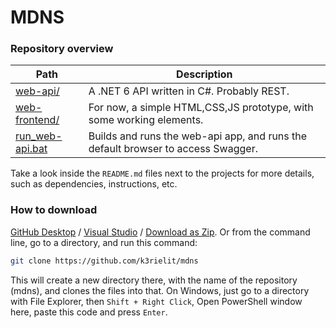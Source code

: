 # MDNS
### Repository overview
| Path | Description |
| ------ | ------ |
| [web-api/](web-api/) | A .NET 6 API written in C#. Probably REST. |
| [web-frontend/](web-frontend/) | For now, a simple HTML,CSS,JS prototype, with some working elements. |
| [run_web-api.bat](run_web-api.bat) | Builds and runs the web-api app, and runs the default browser to access Swagger. |
Take a look inside the `README.md` files next to the projects for more details, such as dependencies, instructions, etc.
### How to download
[GitHub Desktop](x-github-client://openRepo/https://github.com/k3rielit/mdns) / [Visual Studio](git-client://clone?repo=https%3A%2F%2Fgithub.com%2Fk3rielit%2Fmdns) / [Download as Zip](https://github.com/k3rielit/mdns/archive/refs/heads/main.zip).
Or from the command line, go to a directory, and run this command:
```sh
git clone https://github.com/k3rielit/mdns
```
This will create a new directory there, with the name of the repository (mdns), and clones the files into that.
On Windows, just go to a directory with File Explorer, then `Shift + Right Click`, Open PowerShell window here, paste this code and press `Enter`.
